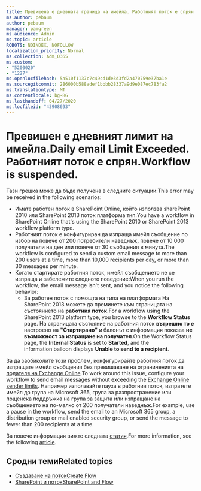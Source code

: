```yaml
---
title: Превишена е дневната граница на имейла. Работният поток е спрян.
ms.author: pebaum
author: pebaum
manager: pamgreen
ms.audience: Admin
ms.topic: article
ROBOTS: NOINDEX, NOFOLLOW
localization_priority: Normal
ms.collection: Adm_O365
ms.custom:
- "5200020"
- "1227"
ms.openlocfilehash: 5a510f1137c7c49cd1de3d3fd2a470759e37ba1e
ms.sourcegitcommit: 286000b588adef1bbbb28337a9d9e087ec783fa2
ms.translationtype: MT
ms.contentlocale: bg-BG
ms.lasthandoff: 04/27/2020
ms.locfileid: "43908693"
---
```

# <a name="daily-email-limit-exceeded-workflow-is-suspended"></a><span data-ttu-id="d710b-103">Превишен е дневният лимит на имейла.</span><span class="sxs-lookup"><span data-stu-id="d710b-103">Daily email Limit Exceeded.</span></span> <span data-ttu-id="d710b-104">Работният поток е спрян.</span><span class="sxs-lookup"><span data-stu-id="d710b-104">Workflow is suspended.</span></span>

<span data-ttu-id="d710b-105">Тази грешка може да бъде получена в следните ситуации:</span><span class="sxs-lookup"><span data-stu-id="d710b-105">This error may be received in the following scenarios:</span></span>

- <span data-ttu-id="d710b-106">Имате работен поток в SharePoint Online, който използва sharePoint 2010 или SharePoint 2013 поток платформа тип.</span><span class="sxs-lookup"><span data-stu-id="d710b-106">You have a workflow in SharePoint Online that's using the SharePoint 2010 or SharePoint 2013 workflow platform type.</span></span>
- <span data-ttu-id="d710b-107">Работният поток е конфигуриран да изпраща имейл съобщение по избор на повече от 200 потребители наведнъж, повече от 10 000 получатели на ден или повече от 30 съобщения в минута.</span><span class="sxs-lookup"><span data-stu-id="d710b-107">The workflow is configured to send a custom email message to more than 200 users at a time, more than 10,000 recipients per day, or more than 30 messages per minute.</span></span>
- <span data-ttu-id="d710b-108">Когато стартирате работния поток, имейл съобщението не се изпраща и забележите следното поведение:</span><span class="sxs-lookup"><span data-stu-id="d710b-108">When you run the workflow, the email message isn't sent, and you notice the following behavior:</span></span>
    - <span data-ttu-id="d710b-109">За работен поток с помощта на типа на платформата На SharePoint 2013 можете да преминете към страницата на състоянието на **работния поток.**</span><span class="sxs-lookup"><span data-stu-id="d710b-109">For a workflow using the SharePoint 2013 platform type, you browse to the **Workflow Status** page.</span></span> <span data-ttu-id="d710b-110">На страницата състояние на работния поток **вътрешно то е** настроено на **"Стартирано"** и балонът с информация показва **не възможност за изпращане на получател**.</span><span class="sxs-lookup"><span data-stu-id="d710b-110">On the Workflow Status page, the **Internal Status** is set to **Started**, and the information balloon displays **Unable to send to a recipient**.</span></span>

<span data-ttu-id="d710b-111">За да заобиколите този проблем, конфигурирайте работния поток да изпращате имейл съобщения без превишаване на ограниченията на [подателя на Exchange Online](https://docs.microsoft.com/office365/servicedescriptions/exchange-online-service-description/exchange-online-limits#recipientlimits).</span><span class="sxs-lookup"><span data-stu-id="d710b-111">To work around this issue, configure your workflow to send email messages without exceeding the [Exchange Online sender limits](https://docs.microsoft.com/office365/servicedescriptions/exchange-online-service-description/exchange-online-limits#recipientlimits).</span></span> <span data-ttu-id="d710b-112">Например използвайте пауза в работния поток, изпратете имейл до група на Microsoft 365, група за разпространение или пощенска поддръжка на група за защита или изпращане на съобщението на по-малко от 200 получатели наведнъж.</span><span class="sxs-lookup"><span data-stu-id="d710b-112">For example, use a pause in the workflow, send the email to an Microsoft 365 group, a distribution group or mail enabled security group, or send the message to fewer than 200 recipients at a time.</span></span>


<span data-ttu-id="d710b-113">За повече информация вижте следната [статия](https://support.microsoft.com/help/3150442/daily-email-limit-has-exceeded-and-your-workflow-has-been-suspended-or).</span><span class="sxs-lookup"><span data-stu-id="d710b-113">For more information, see the following [article](https://support.microsoft.com/help/3150442/daily-email-limit-has-exceeded-and-your-workflow-has-been-suspended-or).</span></span>

## <a name="related-topics"></a><span data-ttu-id="d710b-114">Сродни теми</span><span class="sxs-lookup"><span data-stu-id="d710b-114">Related topics</span></span>
- [<span data-ttu-id="d710b-115">Създаване на поток</span><span class="sxs-lookup"><span data-stu-id="d710b-115">Create Flow</span></span>](https://support.office.com/article/Create-a-flow-for-a-list-or-library-in-SharePoint-Online-or-OneDrive-for-Business-a9c3e03b-0654-46af-a254-20252e580d01) 
- [<span data-ttu-id="d710b-116">SharePoint и поток</span><span class="sxs-lookup"><span data-stu-id="d710b-116">SharePoint and Flow</span></span>](https://flow.microsoft.com/blog/sharepoint-and-flow/) 